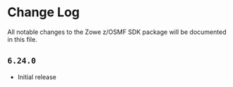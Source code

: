 # Change Log

All notable changes to the Zowe z/OSMF SDK package will be documented in this file.

## `6.24.0`

- Initial release
